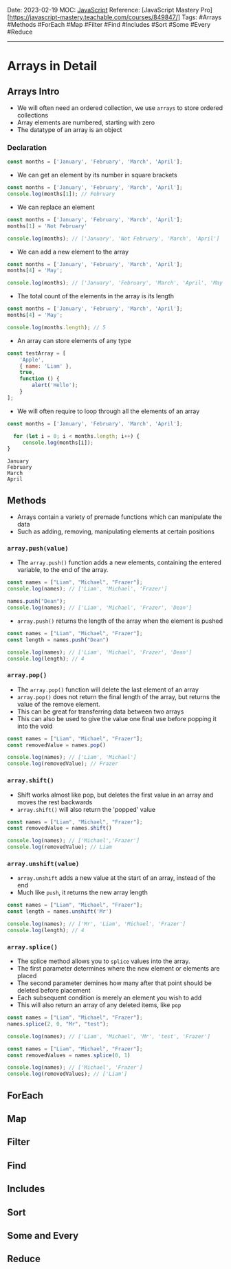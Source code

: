Date: 2023-02-19
MOC: [JavaScript](../../1.%20MOC/JavaScript.md)
Reference: [JavaScript Mastery Pro][https://javascript-mastery.teachable.com/courses/849847/]
Tags: #Arrays #Methods #ForEach #Map #Filter #Find #Includes #Sort #Some #Every #Reduce

---
# Arrays in Detail

## Arrays Intro
* We will often need an ordered collection, we use `arrays` to store ordered collections
* Array elements are numbered, starting with zero
* The datatype of an array is an object

### Declaration
```JavaScript
const months = ['January', 'February', 'March', 'April'];
```

* We can get an element by its number in square brackets
```JavaScript
const months = ['January', 'February', 'March', 'April'];
console.log(months[1]); // February
```

* We can replace an element
```JavaScript
const months = ['January', 'February', 'March', 'April'];
months[1] = 'Not February'

console.log(months); // ['January', 'Not February', 'March', 'April']
```

* We can add a new element to the array
```JavaScript
const months = ['January', 'February', 'March', 'April'];
months[4] = 'May';

console.log(months); // ['January', 'February', 'March', 'April', 'May']
```

* The total count of the elements in the array is its length
```JavaScript
const months = ['January', 'February', 'March', 'April'];
months[4] = 'May';

console.log(months.length); // 5
```

* An array can store elements of any type
```JavaScript
const testArray = [
    'Apple',
    { name: 'Liam' },
    true,
    function () {
        alert('Hello');
    }
];
```

* We will often require to loop through all the elements of an array
```JavaScript
const months = ['January', 'February', 'March', 'April'];

  for (let i = 0; i < months.length; i++) {
	 console.log(months[i]);
}
```
```console
January
February
March
April
```

## Methods
* Arrays contain a variety of premade functions which can manipulate the data
* Such as adding, removing, manipulating elements at certain positions

### `array.push(value)`
* The `array.push()` function adds a new elements, containing the entered variable, to the end of the array.
```JavaScript
const names = ["Liam", "Michael", "Frazer"];
console.log(names); // ['Liam', 'Michael', 'Frazer']

names.push("Dean");
console.log(names); // ['Liam', 'Michael', 'Frazer', 'Dean']
```
* `array.push()` returns the length of the array when the element is pushed
```JavaScript
const names = ["Liam", "Michael", "Frazer"];
const length = names.push("Dean")

console.log(names); // ['Liam', 'Michael', 'Frazer', 'Dean']
console.log(length); // 4
```

### `array.pop()`
* The `array.pop()` function will delete the last element of an array
* `array.pop()` does not return the final length of the array, but returns the value of the remove element.
* This can be great for transferring data between two arrays
* This can also be used to give the value one final use before popping it into the void
```JavaScript
const names = ["Liam", "Michael", "Frazer"];
const removedValue = names.pop()

console.log(names); // ['Liam', 'Michael']
console.log(removedValue); // Frazer
```

### `array.shift()`
* Shift works almost like pop, but deletes the first value in an array and moves the rest backwards
* `array.shift()` will also return the 'popped' value
```JavaScript
const names = ["Liam", "Michael", "Frazer"];
const removedValue = names.shift()

console.log(names); // ['Michael','Frazer']
console.log(removedValue); // Liam
```

### `array.unshift(value)`
* `array.unshift` adds a new value at the start of an array, instead of the end
* Much like `push`, it returns the new array length
```JavaScript
const names = ["Liam", "Michael", "Frazer"];
const length = names.unshift('Mr')

console.log(names); // ['Mr', 'Liam', 'Michael', 'Frazer']
console.log(length); // 4
```

### `array.splice()`
* The splice method allows you to `splice` values into the array.
* The first parameter determines where the new element or elements are placed
* The second parameter demines how many after that point should be deleted before placement
* Each subsequent condition is merely an element you wish to add
* This will also return an array of any deleted items, like `pop`
```JavaScript
const names = ["Liam", "Michael", "Frazer"];
names.splice(2, 0, "Mr", "test");

console.log(names); // ['Liam', 'Michael', 'Mr', 'test', 'Frazer']
```
```JavaScript
const names = ["Liam", "Michael", "Frazer"];
const removedValues = names.splice(0, 1)

console.log(names); // ['Michael', 'Frazer']
console.log(removedValues); // ['Liam']
```



## ForEach

## Map

## Filter

## Find

## Includes

## Sort

## Some and Every

## Reduce